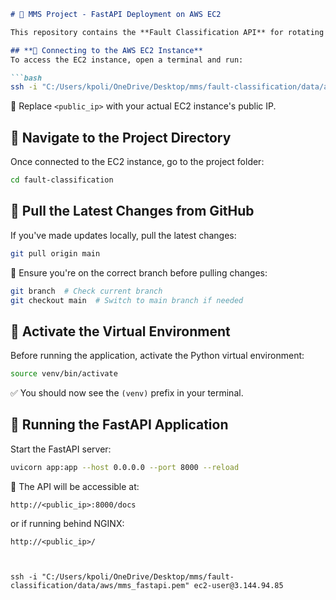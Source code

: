 ```markdown
# 🚀 MMS Project - FastAPI Deployment on AWS EC2

This repository contains the **Fault Classification API** for rotating machines, built with **FastAPI** and deployed on **AWS EC2**.

## **📌 Connecting to the AWS EC2 Instance**
To access the EC2 instance, open a terminal and run:

```bash
ssh -i "C:/Users/kpoli/OneDrive/Desktop/mms/fault-classification/data/aws/mms_fastapi.pem" ec2-user@<public_ip>
```
📌 Replace `<public_ip>` with your actual EC2 instance's public IP.

## **📌 Navigate to the Project Directory**
Once connected to the EC2 instance, go to the project folder:

```bash
cd fault-classification
```

## **📌 Pull the Latest Changes from GitHub**
If you've made updates locally, pull the latest changes:

```bash
git pull origin main
```

📌 Ensure you're on the correct branch before pulling changes:
```bash
git branch  # Check current branch
git checkout main  # Switch to main branch if needed
```

## **📌 Activate the Virtual Environment**
Before running the application, activate the Python virtual environment:

```bash
source venv/bin/activate
```
✅ You should now see the `(venv)` prefix in your terminal.

## **📌 Running the FastAPI Application**
Start the FastAPI server:

```bash
uvicorn app:app --host 0.0.0.0 --port 8000 --reload
```

🔹 The API will be accessible at:
```
http://<public_ip>:8000/docs
```
or if running behind NGINX:
```
http://<public_ip>/
```
```


ssh -i "C:/Users/kpoli/OneDrive/Desktop/mms/fault-classification/data/aws/mms_fastapi.pem" ec2-user@3.144.94.85
